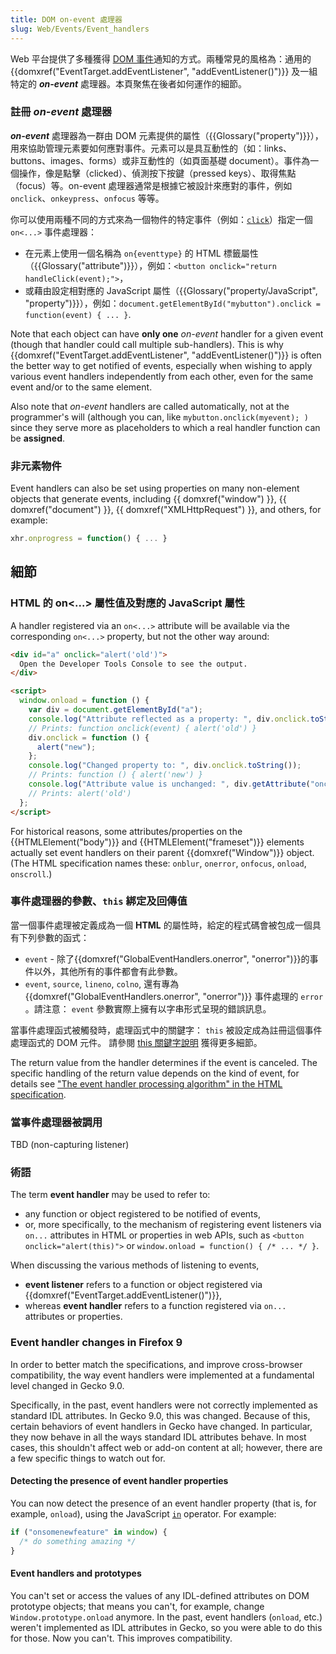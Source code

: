 ```yaml
---
title: DOM on-event 處理器
slug: Web/Events/Event_handlers
---
```


Web 平台提供了多種獲得 [DOM 事件](/zh-TW/docs/Web/Events)通知的方式。兩種常見的風格為：通用的 {{domxref("EventTarget.addEventListener", "addEventListener()")}} 及一組特定的 _**on-event**_ 處理器。本頁聚焦在後者如何運作的細節。

### 註冊 _on-event_ 處理器

_**on-event**_ 處理器為一群由 DOM 元素提供的屬性（{{Glossary("property")}}），用來協助管理元素要如何應對事件。元素可以是具互動性的（如：links、buttons、images、forms）或非互動性的（如頁面基礎 document）。事件為一個操作，像是點擊（clicked）、偵測按下按鍵（pressed keys）、取得焦點（focus）等。on-event 處理器通常是根據它被設計來應對的事件，例如 `onclick`、`onkeypress`、`onfocus` 等等。

你可以使用兩種不同的方式來為一個物件的特定事件（例如：[`click`](/zh-TW/docs/Web/API/Element/click_event)）指定一個 `on<...>` 事件處理器：

- 在元素上使用一個名稱為 `on{eventtype}` 的 HTML 標籤屬性（{{Glossary("attribute")}}），例如：`<button onclick="return handleClick(event);">`，
- 或藉由設定相對應的 JavaScript 屬性（{{Glossary("property/JavaScript", "property")}}），例如：`document.getElementById("mybutton").onclick = function(event) { ... }`.

Note that each object can have **only one** _on-event_ handler for a given event (though that handler could call multiple sub-handlers). This is why {{domxref("EventTarget.addEventListener", "addEventListener()")}} is often the better way to get notified of events, especially when wishing to apply various event handlers independently from each other, even for the same event and/or to the same element.

Also note that _on-event_ handlers are called automatically, not at the programmer's will (although you can, like `mybutton.onclick(myevent); )` since they serve more as placeholders to which a real handler function can be **assigned**.

### 非元素物件

Event handlers can also be set using properties on many non-element objects that generate events, including {{ domxref("window") }}, {{ domxref("document") }}, {{ domxref("XMLHttpRequest") }}, and others, for example:

```js
xhr.onprogress = function() { ... }
```

## 細節

### HTML 的 on\<...> 屬性值及對應的 JavaScript 屬性

A handler registered via an `on<...>` attribute will be available via the corresponding `on<...>` property, but not the other way around:

```html
<div id="a" onclick="alert('old')">
  Open the Developer Tools Console to see the output.
</div>

<script>
  window.onload = function () {
    var div = document.getElementById("a");
    console.log("Attribute reflected as a property: ", div.onclick.toString());
    // Prints: function onclick(event) { alert('old') }
    div.onclick = function () {
      alert("new");
    };
    console.log("Changed property to: ", div.onclick.toString());
    // Prints: function () { alert('new') }
    console.log("Attribute value is unchanged: ", div.getAttribute("onclick"));
    // Prints: alert('old')
  };
</script>
```

For historical reasons, some attributes/properties on the {{HTMLElement("body")}} and {{HTMLElement("frameset")}} elements actually set event handlers on their parent {{domxref("Window")}} object. (The HTML specification names these: `onblur`, `onerror`, `onfocus`, `onload`, `onscroll`.)

### 事件處理器的參數、`this` 綁定及回傳值

當一個事件處理被定義成為一個 **HTML** 的屬性時，給定的程式碼會被包成一個具有下列參數的函式：

- `event` - 除了{{domxref("GlobalEventHandlers.onerror", "onerror")}}的事件以外，其他所有的事件都會有此參數。
- `event`, `source`, `lineno`, `colno`, 還有專為 {{domxref("GlobalEventHandlers.onerror", "onerror")}} 事件處理的 `error` 。請注意： `event` 參數實際上擁有以字串形式呈現的錯誤訊息。

當事件處理函式被觸發時，處理函式中的關鍵字： `this` 被設定成為註冊這個事件處理函式的 DOM 元件。 請參閱 [this 關鍵字說明](/zh-TW/docs/Web/JavaScript/Reference/Operators/this#In_an_in%E2%80%93line_event_handler) 獲得更多細節。

The return value from the handler determines if the event is canceled. The specific handling of the return value depends on the kind of event, for details see ["The event handler processing algorithm" in the HTML specification](https://html.spec.whatwg.org/multipage/webappapis.html#the-event-handler-processing-algorithm).

### 當事件處理器被調用

TBD (non-capturing listener)

### 術語

The term **event handler** may be used to refer to:

- any function or object registered to be notified of events,
- or, more specifically, to the mechanism of registering event listeners via `on...` attributes in HTML or properties in web APIs, such as `<button onclick="alert(this)">` or `window.onload = function() { /* ... */ }`.

When discussing the various methods of listening to events,

- **event listener** refers to a function or object registered via {{domxref("EventTarget.addEventListener()")}},
- whereas **event handler** refers to a function registered via `on...` attributes or properties.

### Event handler changes in Firefox 9

In order to better match the specifications, and improve cross-browser compatibility, the way event handlers were implemented at a fundamental level changed in Gecko 9.0.

Specifically, in the past, event handlers were not correctly implemented as standard IDL attributes. In Gecko 9.0, this was changed. Because of this, certain behaviors of event handlers in Gecko have changed. In particular, they now behave in all the ways standard IDL attributes behave. In most cases, this shouldn't affect web or add-on content at all; however, there are a few specific things to watch out for.

#### Detecting the presence of event handler properties

You can now detect the presence of an event handler property (that is, for example, `onload`), using the JavaScript [`in`](/zh-TW/docs/JavaScript/Reference/Operators/in) operator. For example:

```js
if ("onsomenewfeature" in window) {
  /* do something amazing */
}
```

#### Event handlers and prototypes

You can't set or access the values of any IDL-defined attributes on DOM prototype objects; that means you can't, for example, change `Window.prototype.onload` anymore. In the past, event handlers (`onload`, etc.) weren't implemented as IDL attributes in Gecko, so you were able to do this for those. Now you can't. This improves compatibility.
